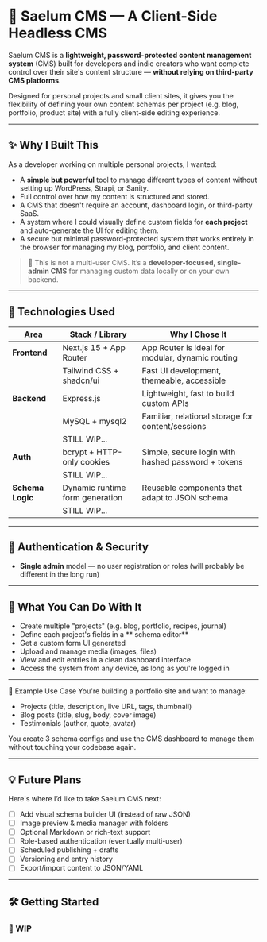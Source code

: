 # 🧠 Saelum CMS — A Client-Side Headless CMS

Saelum CMS is a **lightweight, password-protected content management system** (CMS) built for developers and indie creators who want complete control over their site's content structure — **without relying on third-party CMS platforms**.

Designed for personal projects and small client sites, it gives you the flexibility of defining your own content schemas per project (e.g. blog, portfolio, product site) with a fully client-side editing experience.

---

## ✨ Why I Built This

As a developer working on multiple personal projects, I wanted:

- A **simple but powerful** tool to manage different types of content without setting up WordPress, Strapi, or Sanity.
- Full control over how my content is structured and stored.
- A CMS that doesn't require an account, dashboard login, or third-party SaaS.
- A system where I could visually define custom fields for **each project** and auto-generate the UI for editing them.
- A secure but minimal password-protected system that works entirely in the browser for managing my blog, portfolio, and client content.

> 🔐 This is not a multi-user CMS. It’s a **developer-focused, single-admin CMS** for managing custom data locally or on your own backend.

---

## 🧰 Technologies Used

| Area            | Stack / Library                         | Why I Chose It                                      |
|-----------------|------------------------------------------|-----------------------------------------------------|
| **Frontend**    | Next.js 15 + App Router                  | App Router is ideal for modular, dynamic routing    |
|                 | Tailwind CSS + shadcn/ui                 | Fast UI development, themeable, accessible          |
| **Backend**     | Express.js                               | Lightweight, fast to build custom APIs              |
|                 | MySQL + mysql2                           | Familiar, relational storage for content/sessions   |
|                 | STILL WIP...                             |                                                     |
| **Auth**        | bcrypt + HTTP-only cookies               | Simple, secure login with hashed password + tokens  |
|                 | STILL WIP...                             |                                                     |
| **Schema Logic**| Dynamic runtime form generation          | Reusable components that adapt to JSON schema       |
|                 | STILL WIP...                             |                                                     |

---

## 🔐 Authentication & Security

- **Single admin** model — no user registration or roles (will probably be different in the long run)

---

## 📁 What You Can Do With It

- Create multiple "projects" (e.g. blog, portfolio, recipes, journal)
- Define each project's fields in a ** schema editor**
- Get a custom form UI generated 
- Upload and manage media (images, files)
- View and edit entries in a clean dashboard interface
- Access the system from any device, as long as you're logged in

---

📸 Example Use Case
You're building a portfolio site and want to manage:

- Projects (title, description, live URL, tags, thumbnail)
- Blog posts (title, slug, body, cover image)
- Testimonials (author, quote, avatar)

You create 3 schema configs and use the CMS dashboard to manage them without touching your codebase again.



---
## 💡 Future Plans

Here's where I’d like to take Saelum CMS next:

- [ ] Add visual schema builder UI (instead of raw JSON)
- [ ] Image preview & media manager with folders
- [ ] Optional Markdown or rich-text support
- [ ] Role-based authentication (eventually multi-user)
- [ ] Scheduled publishing + drafts
- [ ] Versioning and entry history
- [ ] Export/import content to JSON/YAML

---

## 🛠 Getting Started

### 🚧 WIP
